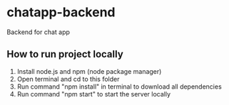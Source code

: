 # chatapp-backend
Backend for chat app

## How to run project locally
1. Install node.js and npm (node package manager)
2. Open terminal and cd to this folder
3. Run command "npm install" in terminal to download all dependencies
4. Run command "npm start" to start the server locally